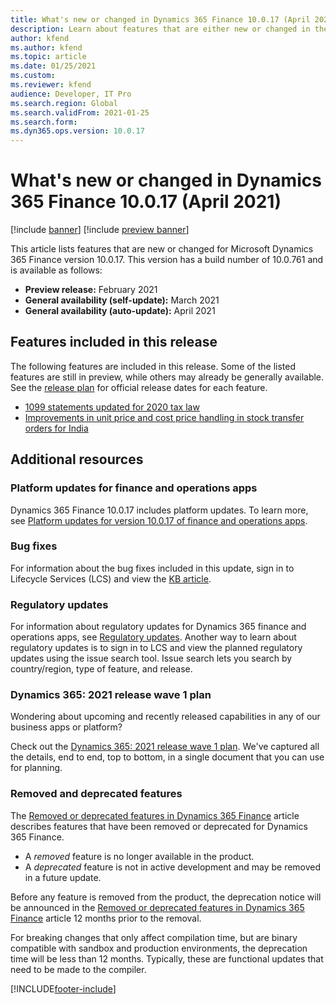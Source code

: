 ```yaml
---
title: What's new or changed in Dynamics 365 Finance 10.0.17 (April 2021)
description: Learn about features that are either new or changed in the Dynamics 365 Finance version 10.0.17 preview release distributed in April 2021.
author: kfend
ms.author: kfend
ms.topic: article
ms.date: 01/25/2021
ms.custom:
ms.reviewer: kfend 
audience: Developer, IT Pro
ms.search.region: Global
ms.search.validFrom: 2021-01-25
ms.search.form:
ms.dyn365.ops.version: 10.0.17
---
```


# What's new or changed in Dynamics 365 Finance 10.0.17 (April 2021)

[!include [banner](../includes/banner.md)]
[!include [preview banner](../includes/preview-banner.md)]

This article lists features that are new or changed for Microsoft Dynamics 365 Finance version 10.0.17. This version has a build number of 10.0.761 and is available as follows:

- **Preview release:** February 2021
- **General availability (self-update):** March 2021
- **General availability (auto-update):** April 2021

## Features included in this release

The following features are included in this release. Some of the listed features are still in preview, while others may already be generally available. See the [release plan](/dynamics365/release-plans/) for official release dates for each feature.

- [1099 statements updated for 2020 tax law](/dynamics365-release-plan/2020wave2/finance-operations/dynamics365-finance/1099-statements-updated-2020-tax-law)
- [Improvements in unit price and cost price handling in stock transfer orders for India](/dynamics365-release-plan/2020wave2/finance-operations/dynamics365-finance/improvements-unit-price-cost-price-handling-stock-transfer-orders-india)

## Additional resources

### Platform updates for finance and operations apps
Dynamics 365 Finance 10.0.17 includes platform updates. To learn more, see [Platform updates for version 10.0.17 of finance and operations apps](../../fin-ops-core/dev-itpro/get-started/whats-new-platform-updates-10-0-17.md). 

### Bug fixes 
For information about the bug fixes included in this update, sign in to Lifecycle Services (LCS) and view the [KB article](https://fix.lcs.dynamics.com/Issue/Details?bugId=551039&dbType=3&qc=510c0f86ac24207edecf80d9f313de2065ba105446736042428e3b5489fdf607).

### Regulatory updates
For information about regulatory updates for Dynamics 365 finance and operations apps, see [Regulatory updates](../localizations/global/regulatory-updates.md). Another way to learn about regulatory updates is to sign in to LCS and view the planned regulatory updates using the issue search tool. Issue search lets you search by country/region, type of feature, and release. 

### Dynamics 365: 2021 release wave 1 plan

Wondering about upcoming and recently released capabilities in any of our business apps or platform?

Check out the [Dynamics 365: 2021 release wave 1 plan](/dynamics365-release-plan/2021wave1/). We've captured all the details, end to end, top to bottom, in a single document that you can use for planning.

### Removed and deprecated features

The [Removed or deprecated features in Dynamics 365 Finance](../get-started/removed-deprecated-features-finance.md) article describes features that have been removed or deprecated for Dynamics 365 Finance.

- A *removed* feature is no longer available in the product.
- A *deprecated* feature is not in active development and may be removed in a future update.

Before any feature is removed from the product, the deprecation notice will be announced in the [Removed or deprecated features in Dynamics 365 Finance](../get-started/removed-deprecated-features-finance.md) article 12 months prior to the removal.

For breaking changes that only affect compilation time, but are binary compatible with sandbox and production environments, the deprecation time will be less than 12 months. Typically, these are functional updates that need to be made to the compiler.


[!INCLUDE[footer-include](../../includes/footer-banner.md)]

